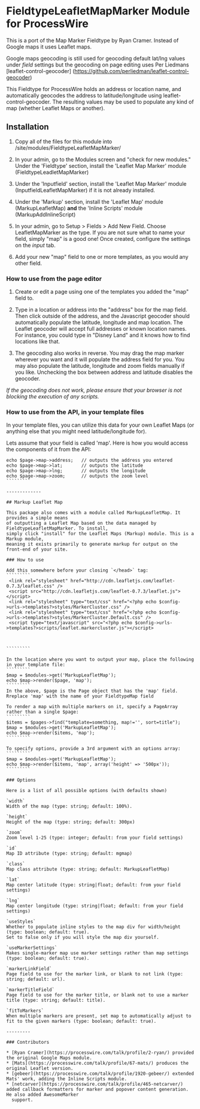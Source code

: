 # FieldtypeLeafletMapMarker Module for ProcessWire 

This is a port of the Map Marker Fieldtype by Ryan Cramer. Instead of Google maps it uses Leaflet maps.

Google maps geocoding is still used for geocoding default lat/lng values under *field* settings but the geocoding on page
editing uses Per Liedmans [leaflet-control-geocoder] (https://github.com/perliedman/leaflet-control-geocoder)

This Fieldtype for ProcessWire holds an address or location name, and automatically geocodes the address to latitude/longitude using leaflet-control-geocoder. The resulting values may be used to populate any kind of map (whether Leaflet Maps or another).


## Installation

1. Copy all of the files for this module into /site/modules/FieldtypeLeafletMapMarker/

2. In your admin, go to the Modules screen and "check for new modules." Under the 'Fieldtype' section, install the 'Leaflet Map Marker' module (FieldtypeLeadletMapMarker)

3. Under the 'Inputfield' section, install the 'Leaflet Map Marker' module (InputfieldLeafletMapMarker) if it is not
   already installed.

4. Under the 'Markup' section, install the 'Leaflet Map' module (MarkupLeafletMap) **and** the 'Inline Scripts' module (MarkupAddInlineScript)

5. In your admin, go to Setup > Fields > Add New Field. Choose LeafletMapMarker as the type.
   If you are not sure what to name your field, simply "map" is a good one! Once created, configure the settings on the *input* tab.

6. Add your new "map" field to one or more templates, as you would any other field.


### How to use from the page editor

1. Create or edit a page using one of the templates you added the "map" field to.

2. Type in a location or address into the "address" box for the map field. Then click 
   outside of the address, and the Javascript geocoder should automatically populate the
   latitude, longitude and map location. The Leaflet geocoder will accept full addresses
   or known location names. For instance, you could type in "Disney Land" and it knows
   how to find locations like that.

3. The geocoding also works in reverse. You may drag the map marker wherever you want
   and it will populate the address field for you. You may also populate the latitude,
   longitude and zoom fields manually if you like. Unchecking the box between address
   and latitude disables the geocoder.

_If the geocoding does not work, please ensure that your browser is not blocking the execution of any scripts._


### How to use from the API, in your template files

In your template files, you can utilize this data for your own Leaflet Maps (or anything else that you might need latitude/longitude for).

Lets assume that your field is called 'map'. Here is how you would access the components of it from the API:
```````````
echo $page->map->address;	// outputs the address you entered
echo $page->map->lat; 		// outputs the latitude
echo $page->map->lng; 		// outputs the longitude
echo $page->map->zoom;		// outputs the zoom level
`````````

-------------

## Markup Leaflet Map

This package also comes with a module called MarkupLeafletMap. It provides a simple means
of outputting a Leaflet Map based on the data managed by FieldtypeLeafletMapMarker. To install,
simply click "install" for the Leaflet Maps (Markup) module. This is a Markup module, 
meaning it exists primarily to generate markup for output on the front-end of your site.

### How to use

Add this somewhere before your closing `</head>` tag:
`````````
 <link rel="stylesheet" href="http://cdn.leafletjs.com/leaflet-0.7.3/leaflet.css" />
 <script src="http://cdn.leafletjs.com/leaflet-0.7.3/leaflet.js"></script>
 <link rel="stylesheet" type="text/css" href="<?php echo $config->urls->templates?>styles/MarkerCluster.css" />
 <link rel="stylesheet" type="text/css" href="<?php echo $config->urls->templates?>styles/MarkerCluster.Default.css" />
 <script type="text/javascript" src="<?php echo $config->urls->templates?>scripts/leaflet.markercluster.js"></script>



`````````

In the location where you want to output your map, place the following in your template file:
`````````
$map = $modules->get('MarkupLeafletMap');
echo $map->render($page, 'map');
`````````
In the above, $page is the Page object that has the 'map' field. Rreplace 'map' with the name of your FieldtypeMap field

To render a map with multiple markers on it, specify a PageArray rather than a single $page:
`````````
$items = $pages->find("template=something, map!='', sort=title");
$map = $modules->get('MarkupLeafletMap');
echo $map->render($items, 'map');
`````````

To specify options, provide a 3rd argument with an options array:
`````````
$map = $modules->get('MarkupLeafletMap');
echo $map->render($items, 'map', array('height' => '500px'));
`````````

### Options

Here is a list of all possible options (with defaults shown)

`width`
Width of the map (type: string; default: 100%).

`height`
Height of the map (type: string; default: 300px)

`zoom`
Zoom level 1-25 (type: integer; default: from your field settings)

`id`
Map ID attribute (type: string; default: mgmap)

`class`
Map class attribute (type: string; default: MarkupLeafletMap)

`lat`
Map center latitude (type: string|float; default: from your field settings)

`lng`
Map center longitude (type: string|float; default: from your field settings)

`useStyles`
Whether to populate inline styles to the map div for width/height (type: boolean; default: true).
Set to false only if you will style the map div yourself.

`useMarkerSettings`
Makes single-marker map use marker settings rather than map settings (type: boolean; default: true).

`markerLinkField`
Page field to use for the marker link, or blank to not link (type: string; default: url).

`markerTitleField`
Page field to use for the marker title, or blank not to use a marker title (type: string; default: title).

`fitToMarkers`
When multiple markers are present, set map to automatically adjust to fit to the given markers (type: boolean; default: true).

---------

### Contributors

* [Ryan Cramer](https://processwire.com/talk/profile/2-ryan/) provided the original Google Maps module.
* [Mats](https://processwire.com/talk/profile/67-mats/) produces the original Leaflet version.
* [gebeer](https://processwire.com/talk/profile/1920-gebeer/) extended Mats' work, adding the Inline Scripts module.
* [netcarver](https://processwire.com/talk/profile/465-netcarver/) added callback formatters for marker and popover content generation. He also added AwesomeMarker
  support.
